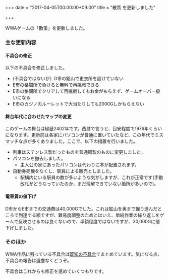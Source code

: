 +++
date = "2017-04-05T00:00:00+09:00"
title = "散策 を更新しました"

+++

WWAゲームの「散策」を更新しました。

### 主な更新内容

#### 不具合の修正

以下の不具合を修正しました。

- (不具合ではないが）D市の鉱山で更衣所を設けていない
- E市の格闘所で負けると無料で再挑戦できる
- E市の格闘所でクリアして再挑戦してもお金がもらえず、ゲームオーバー扱いになる
- E市のカジノのルーレットで大当たりしても2000Gしかもらえない

#### 舞台年代に合わせたマップの変更

このゲームの舞台は緑歴2402年です。西暦で言うと、目安程度で1976年くらいになります。更新前は各家にパソコンが普通に置いていたなど、この年代でミスマッチな点が多くありました。ここで、以下の措置を行いました。

- 列車はステンレス製だったものを普通鋼製のものに変更しました。
- パソコンを撤去しました。
  - 主人公の家にあったパソコンは代わりに本が配置されます。
- 自動券売機をなくし、駅員による販売としました。
  - 駅構内にいる駅員の数が多いような気がしますが、これが正常です(手動改札がどうなっていたのか、まだ理解できていない箇所が多いので)。

#### 電車賃の値下げ

D市からE市までの交通費は40,000Gでした。これは鉱山を奥まで掘り進んだところで到達する額ですが、難易度調整のためとはいえ、単純作業の繰り返しをゲームで反映させるのは良くないので、半額程度ではないですが、30,000Gに値下げしました。

### そのほか

WWA作品に残っている不具合は[既知の不具合](/wwa/known_bugs.html)でまとめています。気になる点、不具合の報告は遠慮なくどうぞ。

不具合はこれからも修正を進めていくつもりです。